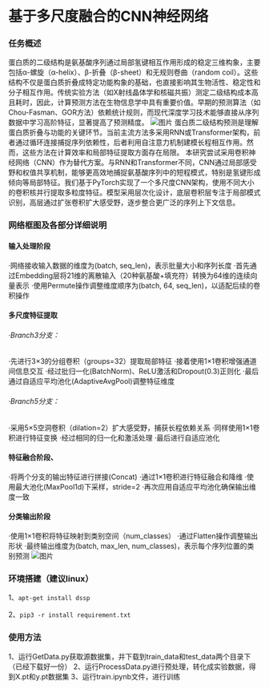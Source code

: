 # 基于多尺度融合的CNN神经网络
### 任务概述
蛋白质的二级结构是氨基酸序列通过局部氢键相互作用形成的稳定三维构象，主要包括α-螺旋（α-helix）、β-折叠（β-sheet）和无规则卷曲（random coil）。这些结构不仅是蛋白质折叠成特定功能构象的基础，也直接影响其生物活性、稳定性和分子相互作用。传统实验方法（如X射线晶体学和核磁共振）测定二级结构成本高且耗时，因此，计算预测方法在生物信息学中具有重要价值。早期的预测算法（如Chou-Fasman、GOR方法）依赖统计规则，而现代深度学习技术能够直接从序列数据中学习高阶特征，显著提高了预测精度。
![图片](https://github.com/user-attachments/assets/668af4fb-13f5-4625-8ec5-ab666a11ece1)
蛋白质二级结构预测是理解蛋白质折叠与功能的关键环节。当前主流方法多采用RNN或Transformer架构，前者通过循环连接捕捉序列依赖性，后者利用自注意力机制建模长程相互作用。然而，这些方法在计算效率和局部特征提取方面存在局限。
本研究尝试采用卷积神经网络（CNN）作为替代方案。与RNN和Transformer不同，CNN通过局部感受野和权值共享机制，能够更高效地捕捉氨基酸序列中的短程模式，特别是氢键形成倾向等局部特征。我们基于PyTorch实现了一个多尺度CNN架构，使用不同大小的卷积核并行提取多粒度特征。模型采用层次化设计，底层卷积层专注于局部模式识别，高层通过扩张卷积扩大感受野，逐步整合更广泛的序列上下文信息。
### 网络框图及各部分详细说明
#### 输入处理阶段
·网络接收输入数据的维度为(batch, seq_len)，表示批量大小和序列长度
·首先通过Embedding层将21维的离散输入（20种氨基酸+填充符）转换为64维的连续向量表示
·使用Permute操作调整维度顺序为(batch, 64, seq_len)，以适配后续的卷积操作
#### 多尺度特征提取
###### ·Branch3分支：
·先进行3×3的分组卷积（groups=32）提取局部特征
·接着使用1×1卷积增强通道间信息交互
·经过批归一化(BatchNorm)、ReLU激活和Dropout(0.3)正则化
·最后通过自适应平均池化(AdaptiveAvgPool)调整特征维度
###### ·Branch5分支：
·采用5×5空洞卷积（dilation=2）扩大感受野，捕获长程依赖关系
·同样使用1×1卷积进行特征变换
·经过相同的归一化和激活处理
·最后进行自适应池化
#### 特征融合阶段、
·将两个分支的输出特征进行拼接(Concat)
·通过1×1卷积进行特征融合和降维
·使用最大池化(MaxPool1d)下采样，stride=2
·再次应用自适应平均池化确保输出维度一致
#### 分类输出阶段
·使用1×1卷积将特征映射到类别空间（num_classes）
·通过Flatten操作调整输出形状
·最终输出维度为(batch, max_len, num_classes)，表示每个序列位置的类别预测
![图片](https://github.com/user-attachments/assets/f6c90585-968d-419b-bb86-2ec11ccad9fd)
### 环境搭建（建议linux）
1、`apt-get install dssp `

2、`pip3 -r install requirement.txt`
### 使用方法
1、运行GetData.py获取源数据集，并下载到train_data和test_data两个目录下（已经下载好一份）
2、运行ProcessData.py进行预处理，转化成实验数据，得到X.pt和y.pt数据集
3、运行train.ipynb文件，进行训练











